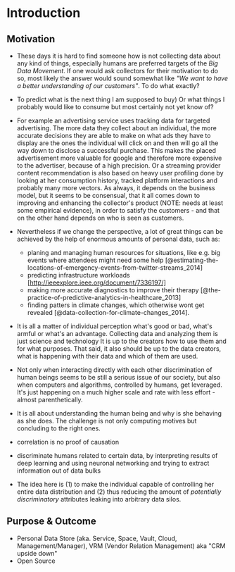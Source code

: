 Introduction
==========================================



## Motivation

+   These days it is hard to find someone how is not collecting data about any kind of things,
    especially humans are preferred targets of the *Big Data Movement*. If one would ask 
    collectors for their motivation to do so, most likely the answer would sound somewhat
    like *"We want to have a better understanding of our customers"*. To do what exactly?

+   To predict what is the next thing I am supposed to buy) Or what things I probably would 
    like to consume but most certainly not yet know of?

+   For example an advertising service uses tracking data for targeted advertising. The more 
    data they collect about an individual, the more accurate decisions they are able to make on 
    what ads they have to display are the ones the individual will click on and then will go 
    all the way down to disclose a successful purchase. This makes the placed advertisement 
    more valuable for google and therefore more expensive to the advertiser, 
    because of a high precision.
    Or a streaming provider content recommendation is also based on heavy user profiling 
    done by looking at her consumption history, tracked platform interactions and probably many 
    more vectors. 
    As always, it depends on the business model, but it seems to be consensual, that it 
    all comes down to improving and enhancing the collector's product (NOTE: needs at least
    some empirical evidence), in order to satisfy the customers - and that on the other hand
    depends on who is seen as customers.
    
+   Nevertheless if we change the perspective, a lot of great things can be achieved by the help 
    of enormous amounts of personal data, such as:
    -   planing and managing human resources for situations, like e.g. big events where attendees 
        might need some help [@estimating-the-locations-of-emergency-events-from-twitter-streams_2014]
    -   predicting infrastructure workloads [http://ieeexplore.ieee.org/document/7336197/]
    -   making more accurate diagnostics to improve their therapy [@the-practice-of-predictive-analytics-in-healthcare_2013]
    -   finding patters in climate changes, which otherwise wont get revealed [@data-collection-for-climate-changes_2014].


+   It is all a matter of individual perception what's good or bad, what's armful or what's an
    advantage. Collecting data and analyzing them is just science and technology 
    It is up to the creators how to use them and for what purposes.
    That said, it also should be up to the data creators, what is happening with their data and
    which of them are used.  

+   Not only when interacting directly with each other discrimination of human beings seems to be 
    still a serious issue of our society, but also when computers and algorithms, controlled by
    humans, get leveraged. It's just happening on a much higher scale and rate with less 
    effort - almost parenthetically.

+   It is all about understanding the human being and why is she behaving as she does. The 
    challenge is not only computing motives but concluding to the right ones. 
+   correlation is no proof of causation 

+   discriminate humans related to certain data, by interpreting results of deep learning and
    using neuronal networking and trying to extract information out of data bulks

+   The idea here is (1) to make the individual capable of controlling her entire data distribution
    and (2) thus reducing the amount of *potentially discriminatory* attributes leaking into 
    arbitrary data silos. 



## Purpose & Outcome

+   Personal Data Store (aka. Service, Space, Vault, Cloud, Management/Manager), VRM (Vendor 
    Relation Management) aka "CRM upside down"
+   Open Source
